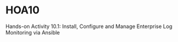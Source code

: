 # HOA10
Hands-on Activity 10.1: Install, Configure and Manage Enterprise Log Monitoring via Ansible
